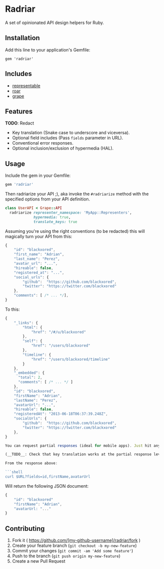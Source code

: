 # Radriar

A set of opinionated API design helpers for Ruby.

## Installation

Add this line to your application's Gemfile:

    gem 'radriar'

## Includes

* [representable](https://github.com/apotonick/representable)
* [roar](https://github.com/apotonick/roar)
* [grape](https://github.com/intridea/grape)

## Features

__TODO__: Redact
* Key translation (Snake case to underscore and viceversa).
* Optional field includes (Pass `fields` parameter in URL).
* Conventional error responses.
* Optional inclusion/exclusion of hypermedia (HAL).

## Usage

Include the gem in your Gemfile:

```ruby
gem 'radriar'
```

Then radriarize your API ;), aka invoke the `#radriarize` method with the specified
options from your API definition.

``` ruby
class UserAPI < Grape::API
  radriarize representer_namespace: 'MyApp::Representers',
             hypermedia: true,
             translate_keys: true
```

Assuming you're using the right conventions (to be redacted) this will magically
turn your API from this:

```javascript
{
    "id": "blackxored",
    "first_name": "Adrian",
    "last_name": "Perez",
    "avatar_url": "...",
    "hireable": false,
    "registered_at": "...",
    "social_urls": {
        "github":  "https://github.com/blackxored",
        "twitter": "https://twitter.com/blackxored"
    },
    "comments": [ /* ... */],
}
```

To this:

```javascript
{
    "_links": {
        "html": {
            "href": "/#/u/blackxored"
        },
        "self": {
            "href": "/users/blackxored"
        },
        "timeline": {
            "href": "/users/blackxored/timeline"
        }
    },
    "_embedded": {
      "total": 2,
      "comments": [ /* ... */ ]
    },
    "id": "blackxored",
    "firstName": "Adrian",
    "lastName": "Perez",
    "avatarUrl": "...",
    "hireable": false,
    "registeredAt": "2013-06-18T06:37:39.248Z",
    "socialUrls": {
        "github":  "https://github.com/blackxored",
        "twitter": "https://twitter.com/blackxored"
    },
}

You can request partial responses (ideal for mobile apps). Just hit any endpoint with an optional `fields` attribute.

(__TODO__: Check that key translation works at the partial response level)

From the response above:

```shell
curl $URL?fields=id,firstName,avatarUrl
```

Will return the following JSON document: 

```javascript
{
    "id": "blackxored"
    "firstName": "Adrian",
    "avatarUrl: "..."
}
```

## Contributing

1. Fork it ( https://github.com/[my-github-username]/radriar/fork )
2. Create your feature branch (`git checkout -b my-new-feature`)
3. Commit your changes (`git commit -am 'Add some feature'`)
4. Push to the branch (`git push origin my-new-feature`)
5. Create a new Pull Request
